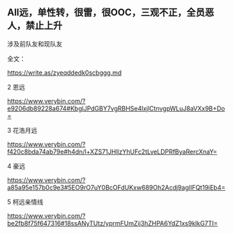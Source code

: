 ## All远，单性转，很雷，很OOC，三观不正，全员恶人，禁止上升

涉及前队友和现队友


全文： 

https://write.as/zyeqddedk0scbggg.md



2 恩远

https://www.verybin.com/?e9206db89228a674#KbglJPdGBY7vgRBHSe4lxjlCtnvgpWLuJ8aVXx9B+Do= 

3 花浩月远

https://www.verybin.com/?f420c8bda74ab79e#h4dn/l+XZS71JHllzYhUFc2tLveLDPRfByaRercXnaY=

4 豪远

https://www.verybin.com/?a85a95e157b0c9e3#5EO9rO7uY0BcOFdUKxw689Oh2Acdj9aglIFQt19iEb4=

5 柯远亲情线

https://www.verybin.com/?be2fb8f75f647316#18ssANyTUtz/yprmFUmZij3hZHPA6YdZ1xs9klkG7TI=
